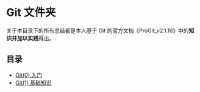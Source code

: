 # Git 文件夹

关于本目录下的所有总结都是本人基于 Git 的官方文档《ProGit_v2.1.16》中的**知识并加以实践**得出。

## 目录

* [Git(0) 入门](https://github.com/OuFungWah/MyNote/blob/master/Git/md/Git_(0)_GettingStarted.md)
* [Git(1) 基础知识](https://github.com/OuFungWah/MyNote/blob/master/Git/md/Git_(1)_Basic.md)